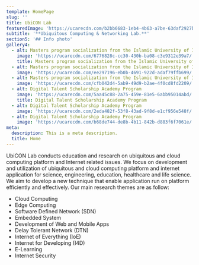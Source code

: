 ```yaml
---
template: HomePage
slug: ''
title: UbiCON Lab
featuredImage: 'https://ucarecdn.com/b2bb6683-1eb4-4b63-a7be-63daf2927b3a/'
subtitle: '**Ubiquitous Computing & Networking Lab.**'
section5: '## Info photo'
gallery4:
  - alt: Masters program socialization from the Islamic University of Indonesia
    image: 'https://ucarecdn.com/6776828c-cc30-430b-ba08-c3e9312e39a7/'
    title: Masters program socialization from the Islamic University of Indonesia
  - alt: Masters program socialization from the Islamic University of Indonesia 1
    image: 'https://ucarecdn.com/ee297196-eb0b-4691-922d-adaf79ffb699/'
  - alt: Masters program socialization from the Islamic University of Indonesia 2
    image: 'https://ucarecdn.com/cfb042d4-5ab9-49d9-b2ae-4f0cd8fd2209/'
  - alt: Digital Talent Scholarship Academy Program
    image: 'https://ucarecdn.com/5aa45c88-2a75-459e-81e5-6abb95014abd/'
    title: Digital Talent Scholarship Academy Program
  - alt: Digital Talent Scholarship Academy Program
    image: 'https://ucarecdn.com/2eda482f-53f8-43ad-9f8d-e1cf956e548f/'
  - alt: Digital Talent Scholarship Academy Program
    image: 'https://ucarecdn.com/b68de744-de8b-4b11-842b-d883f6f7061e/'
meta:
  description: This is a meta description.
  title: Home
---
```

UbiCON Lab conducts education and research on ubiquitous and cloud computing platform and Internet related issues. We focus on development and utilization of ubiquitous and cloud computing platform and internet application for science, engineering, education, healthcare and life science. We aim to develop a new technique that enable application run on platform efficiently and effectively. Our main research themes are as follow:



* Cloud Computing
* Edge Computing
* Software Defined Network (SDN)
* Embedded System
* Development of Web and Mobile Apps
* Delay Tolerant Network (DTN)
* Internet of Everything (IoE)
* Internet for Developing (I4D)
* E-Learning
* Internet Security
